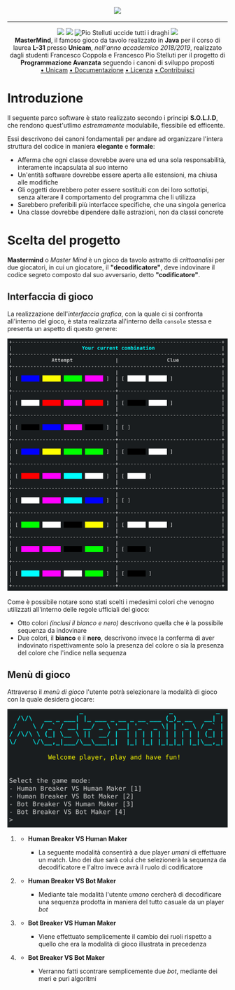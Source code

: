 <p align="center">
  <img src="https://i.imgur.com/W5p44bp.png">
</p>

--- 

<p align="center">
<img src="https://forthebadge.com/images/badges/built-with-love.svg"/>
<img src="https://forthebadge.com/images/badges/made-with-java.svg"/>
<img src="https://forthebadge.com/images/badges/winter-is-coming.svg" alt="Pio Stelluti uccide tutti i draghi"/>
<img src="https://forthebadge.com/images/badges/cc-0.svg"/><br>
    <b>MasterMind</b>, il famoso gioco da tavolo realizzato in <b>Java</b> per il corso di laurea <b>L-31</b> presso <b>Unicam</b>, <i>nell'anno accademico 2018/2019</i>, realizzato dagli studenti Francesco Coppola e Francesco Pio Stelluti per il progetto di <b>Programmazione Avanzata</b> seguendo i canoni di sviluppo proposti
    <br>
<a href="https://www.unicam.it/">• Unicam</a>
<a href="https://www.github.io/azzeccagarbugli/MasterMind">• Documentazione</a>
<a href="https://it.wikipedia.org/wiki/Licenza_MIT">• Licenza</a>
<a href="https://www.youtube.com/watch?v=dQw4w9WgXcQ">• Contribuisci</a>
</p>


# Introduzione

Il seguente parco software è stato realizzato secondo i principi
**S.O.L.I.D**, che rendono quest'utlimo *estremamente* modulabile,
flessibile ed efficente.

Essi descrivono dei canoni fondamentali per andare ad organizzare
l'intera struttura del codice in maniera **elegante** e **formale**:

  - Afferma che ogni classe dovrebbe avere una ed una sola
    responsabilità, interamente incapsulata al suo interno
  - Un'entità software dovrebbe essere aperta alle estensioni, ma chiusa
    alle modifiche
  - Gli oggetti dovrebbero poter essere sostituiti con dei loro
    sottotipi, senza alterare il comportamento del programma che li
    utilizza
  - Sarebbero preferibili più interfacce specifiche, che una singola
    generica
  - Una classe dovrebbe dipendere dalle astrazioni, non da classi
    concrete

# Scelta del progetto

**Mastermind** o *Master Mind* è un gioco da tavolo astratto di
*crittoanalisi* per due giocatori, in cui un giocatore, il
**"decodificatore"**, deve indovinare il codice segreto composto dal suo
avversario, detto **"codificatore"**.

## Interfaccia di gioco

La realizzazione dell'*interfaccia grafica*, con la quale ci si
confronta all'interno del gioco, è stata realizzata all'interno della
`console` stessa e presenta un aspetto di questo genere:

![image](docs/_static/table.png)

Come è possibile notare sono stati scelti i medesimi colori che venogno
utilizzati all'interno delle regole ufficiali del gioco:

  - Otto colori *(inclusi il bianco e nero)* descrivono quella che è la
    possibile sequenza da indovinare
  - Due colori, il **bianco** e il **nero**, descrivono invece la
    conferma di aver indovinato rispettivamente solo la presenza del
    colore o sia la presenza del colore che l'indice nella sequenza

## Menù di gioco

Attraverso il *menù di gioco* l'utente potrà selezionare la modalità di
gioco con la quale desidera giocare:

![image](docs/_static/menu.png)

1.    - **Human Breaker VS Human Maker**
        
          - La seguente modalità consentirà a due player *umani* di
            effettuare un match. Uno dei due sarà colui che selezionerà
            la sequenza da decodificatore e l'altro invece avrà il ruolo
            di codificatore

2.    - **Human Breaker VS Bot Maker**
        
          - Mediante tale modalità l'utente *umano* cercherà di
            decodificare una sequenza prodotta in maniera del tutto
            casuale da un player *bot*

3.    - **Bot Breaker VS Human Maker**
        
          - Viene effettuato semplicemente il cambio dei ruoli rispetto
            a quello che era la modalità di gioco illustrata in
            precedenza

4.    - **Bot Breaker VS Bot Maker**
        
          - Verranno fatti scontrare semplicemente due *bot*, mediante
            dei meri e puri algoritmi
